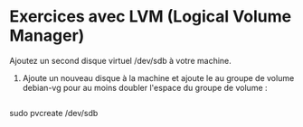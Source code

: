 # Exercices avec LVM (Logical Volume Manager)

Ajoutez un second disque virtuel /dev/sdb à votre machine.

1. Ajoute un nouveau disque à la machine et ajoute le au groupe de volume debian-vg pour au moins doubler l'espace du groupe de volume :

   ```bash
  sudo pvcreate /dev/sdb
   ```




